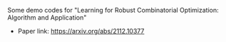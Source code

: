 Some demo codes for "Learning for Robust Combinatorial Optimization: Algorithm and Application"
- Paper link: https://arxiv.org/abs/2112.10377
